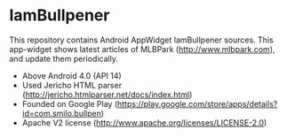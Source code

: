 IamBullpener
============
This repository contains Android AppWidget IamBullpener sources. This app-widget shows latest articles of MLBPark (http://www.mlbpark.com), and update them periodically.

- Above Android 4.0 (API 14)
- Used Jericho HTML parser (http://jericho.htmlparser.net/docs/index.html)
- Founded on Google Play (https://play.google.com/store/apps/details?id=com.smilo.bullpen)
- Apache V2 license (http://www.apache.org/licenses/LICENSE-2.0)

